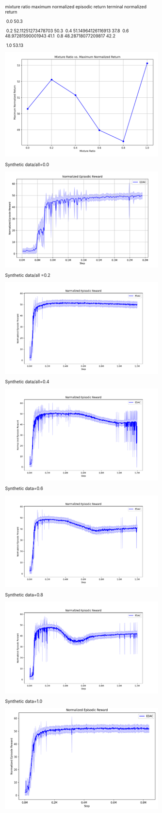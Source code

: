 ​	

mixture ratio	maximum normalized episodic return		terminal normalized return

​	0.0        50.3

​	0.2	52.11251273478703			50.3
​	0.4	51.14964126116913			37.8
​	0.6	48.97281590001943			41.1
​	0.8	48.28718077209817			42.2

​	1.0        53.13

![image-20240609144857638](./mixture-edac.assets/image-20240609144857638.png)

Synthetic data/all=0.0

![image-20240609144529117](./mixture-edac.assets/image-20240609144529117.png)

Synthetic data/all =0.2

![return-0.2](./mixture-edac.assets/return-0.2.png)

Synthetic data/all=0.4

![return-0.4](./mixture-edac.assets/return-0.4-1717915332595-7.png)

Synthetic data=0.6

![return-0.6](./mixture-edac.assets/return-0.6.png)

Synthetic data=0.8

![return-0.8](./mixture-edac.assets/return-0.8.png)

Synthetic data=1.0

![image-20240609144449860](./mixture-edac.assets/image-20240609144449860.png)







